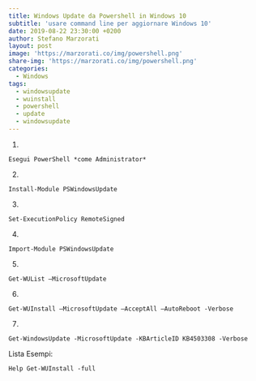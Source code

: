 ```yaml
---
title: Windows Update da Powershell in Windows 10
subtitle: 'usare command line per aggiornare Windows 10'
date: 2019-08-22 23:30:00 +0200
author: Stefano Marzorati
layout: post
image: 'https://marzorati.co/img/powershell.png'
share-img: 'https://marzorati.co/img/powershell.png'
categories:
  - Windows
tags:
  - windowsupdate
  - wuinstall
  - powershell
  - update
  - windowsupdate
---
```

1)

	Esegui PowerShell *come Administrator*   
2)

	Install-Module PSWindowsUpdate
3)

	Set-ExecutionPolicy RemoteSigned
4)

	Import-Module PSWindowsUpdate
5)

	Get-WUList –MicrosoftUpdate
6)

	Get-WUInstall –MicrosoftUpdate –AcceptAll –AutoReboot -Verbose
7)

	Get-WindowsUpdate -MicrosoftUpdate -KBArticleID KB4503308 -Verbose
	
Lista Esempi:

	Help Get-WUInstall -full
